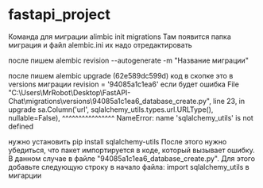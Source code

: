 # fastapi_project

Команда для миграции alimbic init migrations 
Там появится папка миграция и файл alembic.ini их надо отредактировать 

после пишем alembic revision --autogenerate -m "Название миграции"

после пишем alembic upgrade (62e589dc599d) код в скопке это в versions миграции revision = '94085a1c1ea6' если будет
ошибка  File "C:\Users\MrRobot\Desktop\FastAPI-Chat\migrations\versions\94085a1c1ea6_database_create.py", line 23, in upgrade
    sa.Column('url', sqlalchemy_utils.types.url.URLType(), nullable=False),
                     ^^^^^^^^^^^^^^^^
NameError: name 'sqlalchemy_utils' is not defined

нужно установить pip install sqlalchemy-utils
После этого нужно убедиться, что пакет импортируется в коде, который вызывает ошибку. В данном случае в файле "94085a1c1ea6_database_create.py". Для этого добавьте следующую строку в начало файла:
import sqlalchemy_utils
в мигарции

